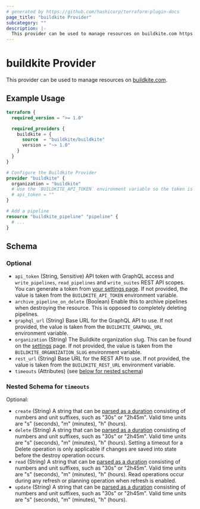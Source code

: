 ```yaml
---
# generated by https://github.com/hashicorp/terraform-plugin-docs
page_title: "buildkite Provider"
subcategory: ""
description: |-
  This provider can be used to manage resources on buildkite.com https://buildkite.com.
---
```


# buildkite Provider

This provider can be used to manage resources on [buildkite.com](https://buildkite.com).

## Example Usage

```terraform
terraform {
  required_version = ">= 1.0"

  required_providers {
    buildkite = {
      source  = "buildkite/buildkite"
      version = "~> 1.0"
    }
  }
}

# Configure the Buildkite Provider
provider "buildkite" {
  organization = "buildkite"
  # Use the `BUILDKITE_API_TOKEN` environment variable so the token is not committed
  # api_token = ""
}

# Add a pipeline
resource "buildkite_pipeline" "pipeline" {
  # ...
}
```

<!-- schema generated by tfplugindocs -->
## Schema

### Optional

- `api_token` (String, Sensitive) API token with GraphQL access and `write_pipelines`, `read_pipelines` and `write_suites` REST API scopes. You can generate a token from [your settings page](https://buildkite.com/user/api-access-tokens/new?description=terraform&scopes[]=write_pipelines&scopes[]=write_suites&scopes[]=read_pipelines&scopes[]=graphql). If not provided, the value is taken from the `BUILDKITE_API_TOKEN` environment variable.
- `archive_pipeline_on_delete` (Boolean) Enable this to archive pipelines when destroying the resource. This is opposed to completely deleting pipelines.
- `graphql_url` (String) Base URL for the GraphQL API to use. If not provided, the value is taken from the `BUILDKITE_GRAPHQL_URL` environment variable.
- `organization` (String) The Buildkite organization slug. This can be found on the [settings](https://buildkite.com/organizations/~/settings) page. If not provided, the value is taken from the `BUILDKITE_ORGANIZATION_SLUG` environment variable.
- `rest_url` (String) Base URL for the REST API to use. If not provided, the value is taken from the `BUILDKITE_REST_URL` environment variable.
- `timeouts` (Attributes) (see [below for nested schema](#nestedatt--timeouts))

<a id="nestedatt--timeouts"></a>
### Nested Schema for `timeouts`

Optional:

- `create` (String) A string that can be [parsed as a duration](https://pkg.go.dev/time#ParseDuration) consisting of numbers and unit suffixes, such as "30s" or "2h45m". Valid time units are "s" (seconds), "m" (minutes), "h" (hours).
- `delete` (String) A string that can be [parsed as a duration](https://pkg.go.dev/time#ParseDuration) consisting of numbers and unit suffixes, such as "30s" or "2h45m". Valid time units are "s" (seconds), "m" (minutes), "h" (hours). Setting a timeout for a Delete operation is only applicable if changes are saved into state before the destroy operation occurs.
- `read` (String) A string that can be [parsed as a duration](https://pkg.go.dev/time#ParseDuration) consisting of numbers and unit suffixes, such as "30s" or "2h45m". Valid time units are "s" (seconds), "m" (minutes), "h" (hours). Read operations occur during any refresh or planning operation when refresh is enabled.
- `update` (String) A string that can be [parsed as a duration](https://pkg.go.dev/time#ParseDuration) consisting of numbers and unit suffixes, such as "30s" or "2h45m". Valid time units are "s" (seconds), "m" (minutes), "h" (hours).
